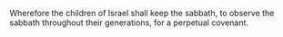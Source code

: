 Wherefore the children of Israel shall keep the sabbath, to observe the sabbath throughout their generations, for a perpetual covenant.

